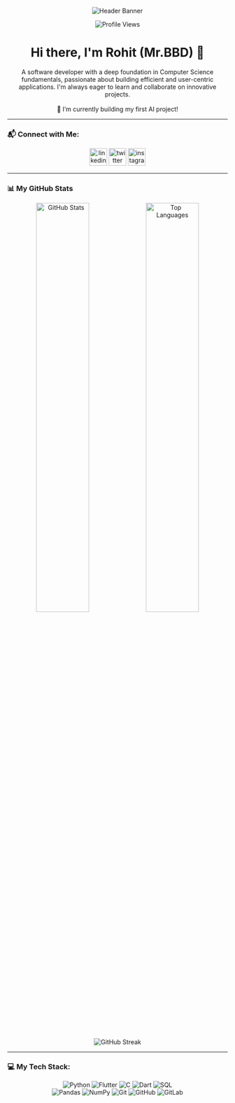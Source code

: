 <p align="center">
  <img src="https://github.com/iammrbbd/raw/main/Grey%20Minimalist%20Corporate%20Personal%20Profile%20LinkedIn%20Banner.gif" alt="Header Banner"/>
</p>

<p align="center">
  <img src="https://komarev.com/ghpvc/?username=iammrbbd&style=flat-square&color=blueviolet" alt="Profile Views"/>
</p>

<h1 align="center">Hi there, I'm Rohit (Mr.BBD) 👋</h1>
<p align="center">
  A software developer with a deep foundation in Computer Science fundamentals, passionate about building efficient and user-centric applications. I'm always eager to learn and collaborate on innovative projects.
  <br/>
  <br/>
  🔭 I’m currently building my first AI project!
</p>

---

### 📬 Connect with Me:
<p align="center">
  <a href="https://www.linkedin.com/in/rohit-jangir-294a50333/" target="_blank"><img src='https://cdn.jsdelivr.net/npm/simple-icons@3.0.1/icons/linkedin.svg' alt='linkedin' height='40'></a>
  <a href="https://x.com/ROHITJANGIRRJ" target="_blank"><img src='https://cdn.jsdelivr.net/npm/simple-icons@3.0.1/icons/twitter.svg' alt='twitter' height='40'></a>
  <a href="https://www.instagram.com/mr.bbd_/" target="_blank"><img src='https://cdn.jsdelivr.net/npm/simple-icons@3.0.1/icons/instagram.svg' alt='instagram' height='40'></a>
</p>

---

### 📊 My GitHub Stats
<p align="center">
  <img src="https://github-readme-stats.vercel.app/api?username=iammrbbd&show_icons=true&hide_border=true&include_all_commits=true" alt="GitHub Stats" width="49%"/>
  <img src="https://github-readme-stats.vercel.app/api/top-langs/?username=iammrbbd&layout=compact&hide_border=true" alt="Top Languages" width="49%"/>
  <br/>
  <img src="https://github-readme-streak-stats.herokuapp.com/?user=iammrbbd&hide_border=true" alt="GitHub Streak" />
</p>

---

### 💻 My Tech Stack:
<p align="center">
  <img src="https://img.shields.io/badge/python-3670A0?style=for-the-badge&logo=python&logoColor=ffdd54" alt="Python" />
  <img src="https://img.shields.io/badge/Flutter-%2302569B.svg?style=for-the-badge&logo=Flutter&logoColor=white" alt="Flutter" />
  <img src="https://img.shields.io/badge/c-%2300599C.svg?style=for-the-badge&logo=c&logoColor=white" alt="C" />
  <img src="https://img.shields.io/badge/dart-%230175C2.svg?style=for-the-badge&logo=dart&logoColor=white" alt="Dart" />
  <img src="https://img.shields.io/badge/sql-%23025E8C.svg?style=for-the-badge&logo=sql&logoColor=white" alt="SQL" />
  <br/>
  <img src="https://img.shields.io/badge/pandas-%23150458.svg?style=for-the-badge&logo=pandas&logoColor=white" alt="Pandas" />
  <img src="https://img.shields.io/badge/numpy-%23013243.svg?style=for-the-badge&logo=numpy&logoColor=white" alt="NumPy" />
  <img src="https://img.shields.io/badge/git-%23F05033.svg?style=for-the-badge&logo=git&logoColor=white" alt="Git" />
  <img src="https://img.shields.io/badge/github-%23121011.svg?style=for-the-badge&logo=github&logoColor=white" alt="GitHub" />
  <img src="https://img.shields.io/badge/gitlab-%23181717.svg?style=for-the-badge&logo=gitlab&logoColor=white" alt="GitLab" />
</p>
